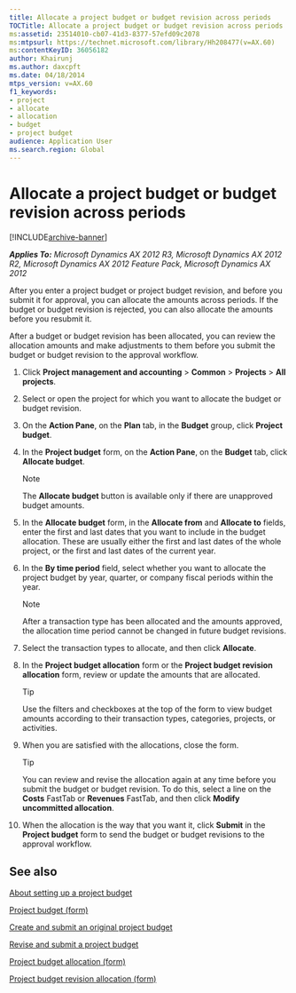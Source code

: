 ```yaml
---
title: Allocate a project budget or budget revision across periods
TOCTitle: Allocate a project budget or budget revision across periods
ms:assetid: 23514010-cb07-41d3-8377-57efd09c2078
ms:mtpsurl: https://technet.microsoft.com/library/Hh208477(v=AX.60)
ms:contentKeyID: 36056182
author: Khairunj
ms.author: daxcpft
ms.date: 04/18/2014
mtps_version: v=AX.60
f1_keywords:
- project
- allocate
- allocation
- budget
- project budget
audience: Application User
ms.search.region: Global
---
```


# Allocate a project budget or budget revision across periods 


[!INCLUDE[archive-banner](includes/archive-banner.md)]


_**Applies To:** Microsoft Dynamics AX 2012 R3, Microsoft Dynamics AX 2012 R2, Microsoft Dynamics AX 2012 Feature Pack, Microsoft Dynamics AX 2012_

After you enter a project budget or project budget revision, and before you submit it for approval, you can allocate the amounts across periods. If the budget or budget revision is rejected, you can also allocate the amounts before you resubmit it.

After a budget or budget revision has been allocated, you can review the allocation amounts and make adjustments to them before you submit the budget or budget revision to the approval workflow.

1.  Click **Project management and accounting** \> **Common** \> **Projects** \> **All projects**.

2.  Select or open the project for which you want to allocate the budget or budget revision.

3.  On the **Action Pane**, on the **Plan** tab, in the **Budget** group, click **Project budget**.

4.  In the **Project budget** form, on the **Action Pane**, on the **Budget** tab, click **Allocate budget**.
    

    > [!NOTE]
    > <P>The <STRONG>Allocate budget</STRONG> button is available only if there are unapproved budget amounts.</P>



5.  In the **Allocate budget** form, in the **Allocate from** and **Allocate to** fields, enter the first and last dates that you want to include in the budget allocation. These are usually either the first and last dates of the whole project, or the first and last dates of the current year.

6.  In the **By time period** field, select whether you want to allocate the project budget by year, quarter, or company fiscal periods within the year.
    

    > [!NOTE]
    > <P>After a transaction type has been allocated and the amounts approved, the allocation time period cannot be changed in future budget revisions.</P>



7.  Select the transaction types to allocate, and then click **Allocate**.

8.  In the **Project budget allocation** form or the **Project budget revision allocation** form, review or update the amounts that are allocated.
    

    > [!TIP]
    > <P>Use the filters and checkboxes at the top of the form to view budget amounts according to their transaction types, categories, projects, or activities.</P>



9.  When you are satisfied with the allocations, close the form.
    

    > [!TIP]
    > <P>You can review and revise the allocation again at any time before you submit the budget or budget revision. To do this, select a line on the <STRONG>Costs</STRONG> FastTab or <STRONG>Revenues</STRONG> FastTab, and then click <STRONG>Modify uncommitted allocation</STRONG>.</P>



10. When the allocation is the way that you want it, click **Submit** in the **Project budget** form to send the budget or budget revisions to the approval workflow.

## See also

[About setting up a project budget](about-setting-up-a-project-budget.md)

[Project budget (form)](https://technet.microsoft.com/library/hh227438\(v=ax.60\))

[Create and submit an original project budget](create-and-submit-an-original-project-budget.md)

[Revise and submit a project budget](revise-and-submit-a-project-budget.md)

[Project budget allocation (form)](https://technet.microsoft.com/library/hh242461\(v=ax.60\))

[Project budget revision allocation (form)](https://technet.microsoft.com/library/hh209623\(v=ax.60\))

  


